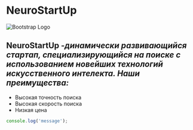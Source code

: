 # NeuroStartUp

![Bootstrap Logo](https://camo.githubusercontent.com/ace14ee894d150192a7b05b12410738aa65528da742bbce69315a5f441320ea7/68747470733a2f2f692e696d6775722e636f6d2f495a4f525769492e706e67)

## **NeuroStartUp** -*динамически развивающийся стартап, специализирующийся на поиске с использованием новейших технологий искусственного интелекта. Наши преимущества:*



* Высокая точность поиска
* Высокая скорость поиска
* Низкая цена

```javascript
console.log('message');